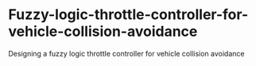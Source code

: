# Fuzzy-logic-throttle-controller-for-vehicle-collision-avoidance
Designing a fuzzy logic throttle controller for vehicle collision avoidance
